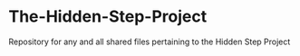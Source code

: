# The-Hidden-Step-Project
Repository for any and all shared files pertaining to the Hidden Step Project
